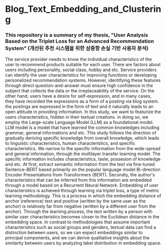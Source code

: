 # Blog_Text_Embedding_and_Clustering
### This repository is a summary of my thesis, "User Analysis Based on the Triplet Loss for an Advanced Recommendation System" (개선된 추천 시스템을 위한 삼중항 손실 기반 사용자 분석)


The service provider needs to know the individual characteristics of the user to recommend products suitable for each user. There are factors about users including personality, social class, hobby and etc. Service providers can identify the user characteristics for improving functions or developing personalized recommendation systems. However, identifying these features through direct question-and-answer must ensure high confidence in the subject that collects the data or the irreplaceability of the service. On the other hand, users have a desire for self-expression, and in many cases, they have recorded the expressions as a form of a posting via blog system. the postings are expressed in the form of text and it naturally leads to an open attitude in providing information. In this study, we want to featurize the users characteristics, hidden in their textual creations. in doing so, we employ the Large-scale Language Model (LLM) as a foundational model. LLM model is a model that have learned the common knowledges including grammar, general informations and etc. This study follows the direction of gradually deriving specific knowledge from overall knowledge, which leads to linguistic characteristics, human characteristics, and specific characteristics. We narrow to the specific information from the wide-spread and general information, through the multilayer transfer learning model. The specific information includes characteristics, taste, possesion of knowledge and etc. At first, extract semantic information from the text via fine-tuned Sentence-BERT based primarily on the popular language model Bi-direction Encoder Presentations from Transformers (BERT). Secondly, the author's characteristics that can be inferred from this information are embedded through a model based on a Recurrent Neural Network. Embedding of user characteristics is achieved through learning via triplet loss, a type of metric learning methodology. This is a process in which the embedding distance of anchor (reference) text and positive (written by the same user as the anchor) is relatively far from negative (written by a different user from the anchor). Through the learning process, the text written by a person with similar user characteristics becomes closer to the Euclidean distance in the embedding space. In contrast to methodologies that assume important characteristics such as social groups and genders, textual data can find a distinction between users, so we can expect embeddings similar to principal components, and we can derive qualitative insights about the similarity between users by analyzing label distribution in embedding space.
